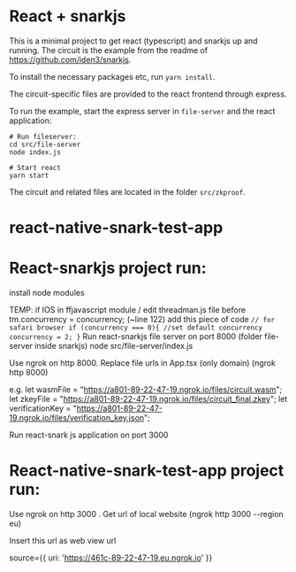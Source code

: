 # React + snarkjs
This is a minimal project to get react (typescript) and snarkjs up and running. The circuit is the example from the readme of https://github.com/iden3/snarkjs.

To install the necessary packages etc, run `yarn install`. 

The circuit-specific files are provided to the react frontend through express. 

To run the example, start the express server in `file-server` and the react application:
```
# Run fileserver:
cd src/file-server
node index.js

# Start react
yarn start
```

The circuit and related files are located in the folder `src/zkproof`. 



# react-native-snark-test-app

# React-snarkjs  project run: 

install node modules

TEMP: if IOS  in ffjavascript module / edit threadman.js file before    tm.concurrency = concurrency; (~line 122) add this piece of code
        ```
            // for safari browser
                    if (concurrency === 0){
                        //set default concurrency
                        concurrency = 2;
                    }
        ```
Run react-snarkjs file server on port 8000 (folder file-server inside snarkjs)
node src/file-server/index.js

Use ngrok on http 8000. Replace file urls in App.tsx (only domain) (ngrok http 8000)

e.g.
	let wasmFile = "https://a801-89-22-47-19.ngrok.io/files/circuit.wasm";
	let zkeyFile = "https://a801-89-22-47-19.ngrok.io/files/circuit_final.zkey";
	let verificationKey = "https://a801-89-22-47-19.ngrok.io/files/verification_key.json"; 

Run react-snark js application on port 3000


# React-native-snark-test-app  project run: 

Use ngrok on http 3000 . Get url of local website (ngrok http 3000 --region eu)


Insert this url as web view url 

source={{ uri: 'https://461c-89-22-47-19.eu.ngrok.io' }}

